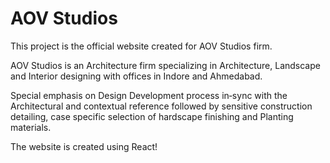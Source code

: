 # AOV Studios

This project is the official website created for AOV Studios firm.

AOV Studios is an Architecture firm specializing in Architecture, Landscape and Interior designing with offices in Indore and Ahmedabad.

Special emphasis on Design Development process in‐sync with the Architectural and contextual reference followed by sensitive construction detailing, case specific selection of hardscape finishing and Planting materials.

The website is created using React!
